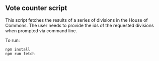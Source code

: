 ## Vote counter script

This script fetches the results of a series of divisions in the House of Commons.
The user needs to provide the ids of the requested divisions when prompted via command line.

To run: 

```
npm install
npm run fetch
```

